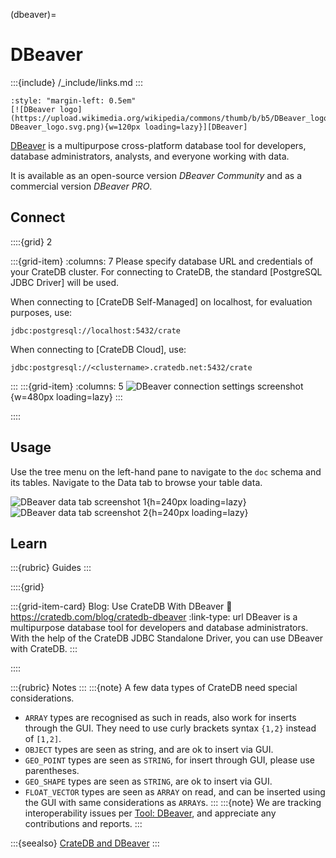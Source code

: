 (dbeaver)=
# DBeaver

:::{include} /_include/links.md
:::

```{div} .float-right
:style: "margin-left: 0.5em"
[![DBeaver logo](https://upload.wikimedia.org/wikipedia/commons/thumb/b/b5/DBeaver_logo.svg/512px-DBeaver_logo.svg.png){w=120px loading=lazy}][DBeaver]
```

[DBeaver] is a multipurpose cross-platform database tool for developers,
database administrators, analysts, and everyone working with data.

It is available as an open-source version _DBeaver Community_ and
as a commercial version _DBeaver PRO_.


## Connect

::::{grid} 2

:::{grid-item}
:columns: 7
Please specify database URL and credentials of your CrateDB cluster.
For connecting to CrateDB, the standard [PostgreSQL JDBC Driver]
will be used.

When connecting to [CrateDB Self-Managed] on localhost,
for evaluation purposes, use:
```
jdbc:postgresql://localhost:5432/crate
```

When connecting to [CrateDB Cloud], use:
```
jdbc:postgresql://<clustername>.cratedb.net:5432/crate
```
:::
:::{grid-item}
:columns: 5
![DBeaver connection settings screenshot](https://github.com/user-attachments/assets/630fcc7c-21c5-4070-be72-e38041c19d8e){w=480px loading=lazy}
:::

::::


## Usage
Use the tree menu on the left-hand pane to navigate to the `doc` schema and
its tables. Navigate to the Data tab to browse your table data.

![DBeaver data tab screenshot 1](https://cratedb.com/hs-fs/hubfs/Screen-Shot-2019-04-05-at-17.15.05.png?width=1600&name=Screen-Shot-2019-04-05-at-17.15.05.png){h=240px loading=lazy}
![DBeaver data tab screenshot 2](https://cratedb.com/hs-fs/hubfs/Screen-Shot-2019-04-05-at-17.15.13.png?width=1600&name=Screen-Shot-2019-04-05-at-17.15.13.png){h=240px loading=lazy}


## Learn

:::{rubric} Guides
:::

::::{grid}

:::{grid-item-card} Blog: Use CrateDB With DBeaver
:link: https://cratedb.com/blog/cratedb-dbeaver
:link-type: url
DBeaver is a multipurpose database tool for developers and database administrators.
With the help of the CrateDB JDBC Standalone Driver, you can use DBeaver with CrateDB.
:::

::::

:::{rubric} Notes
:::
:::{note}
A few data types of CrateDB need special considerations.
- `ARRAY` types are recognised as such in reads, also work for inserts through the GUI.
  They need to use curly brackets syntax `{1,2}` instead of `[1,2]`.
- `OBJECT` types are seen as string, and are ok to insert via GUI.
- `GEO_POINT` types are seen as `STRING`, for insert through GUI, please use parentheses.
- `GEO_SHAPE` types are seen as `STRING`, are ok to insert via GUI.
- `FLOAT_VECTOR` types are seen as `ARRAY` on read, and can be inserted
  using the GUI with same considerations as `ARRAY`s.
:::
:::{note}
We are tracking interoperability issues per [Tool: DBeaver], and appreciate
any contributions and reports.
:::

:::{seealso}
[CrateDB and DBeaver]
:::


[CrateDB and DBeaver]: https://cratedb.com/integrations/cratedb-and-dbeaver
[DBeaver]: https://dbeaver.io/
[Tool: DBeaver]: https://github.com/crate/crate/labels/tool%3A%20DBeaver
